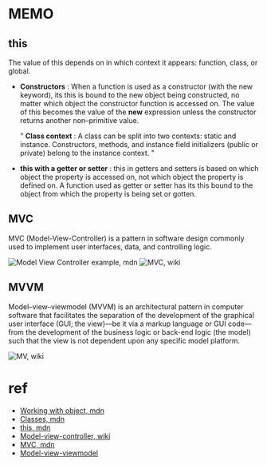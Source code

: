 # MEMO

## this

The value of this depends on in which context it appears: function, class, or global.

<!-- - Function context :
  Inside a function, the value of this depends on how the function is called.
- Callbacks :
  When a function is passed as a callback, the value of this depends on how the callback is called, which is determined by the implementor of the API.
- Arrow functions :
  In arrow functions, this retains the value of the enclosing lexical context's this. In other words, when evaluating an arrow function's body, the language does not create a new this binding. -->

- **Constructors** :
  When a function is used as a constructor (with the new keyword), its this is bound to the new object being constructed, no matter which object the constructor function is accessed on. The value of this becomes the value of the **new** expression unless the constructor returns another non–primitive value.

  " **Class context** :
  A class can be split into two contexts: static and instance. Constructors, methods, and instance field initializers (public or private) belong to the instance context. "

<!-- - super :
  When a function is invoked in the super.method() form, the this inside the method function is the same value as the this value around the super.method() call, and is generally not equal to the object that super refers to. -->

- **this with a getter or setter** :
  this in getters and setters is based on which object the property is accessed on, not which object the property is defined on. A function used as getter or setter has its this bound to the object from which the property is being set or gotten.

## MVC

MVC (Model-View-Controller) is a pattern in software design commonly used to implement user interfaces, data, and controlling logic.

![Model View Controller example, mdn](https://developer.mozilla.org/en-US/docs/Glossary/MVC/model-view-controller-light-blue.png)
![MVC, wiki](https://upload.wikimedia.org/wikipedia/commons/thumb/a/a0/MVC-Process.svg/200px-MVC-Process.svg.png)

## MVVM

Model–view–viewmodel (MVVM) is an architectural pattern in computer software that facilitates the separation of the development of the graphical user interface (GUI; the view)—be it via a markup language or GUI code—from the development of the business logic or back-end logic (the model) such that the view is not dependent upon any specific model platform.

![MV, wiki](https://upload.wikimedia.org/wikipedia/commons/thumb/8/87/MVVMPattern.png/500px-MVVMPattern.png)

# ref

- [Working with object, mdn](https://developer.mozilla.org/en-US/docs/Web/JavaScript/Guide/Working_with_objects#objects_and_properties)
- [Classes, mdn](https://developer.mozilla.org/en-US/docs/Web/JavaScript/Reference/Classes#description)
- [this, mdn](https://developer.mozilla.org/en-US/docs/Web/JavaScript/Reference/Operators/this)
- [Model-view-controller, wiki](https://en.wikipedia.org/wiki/Model%E2%80%93view%E2%80%93controller)
- [MVC, mdn](https://developer.mozilla.org/en-US/docs/Glossary/MVC)
- [Model-view-viewmodel](https://en.wikipedia.org/wiki/Model%E2%80%93view%E2%80%93viewmodel)
